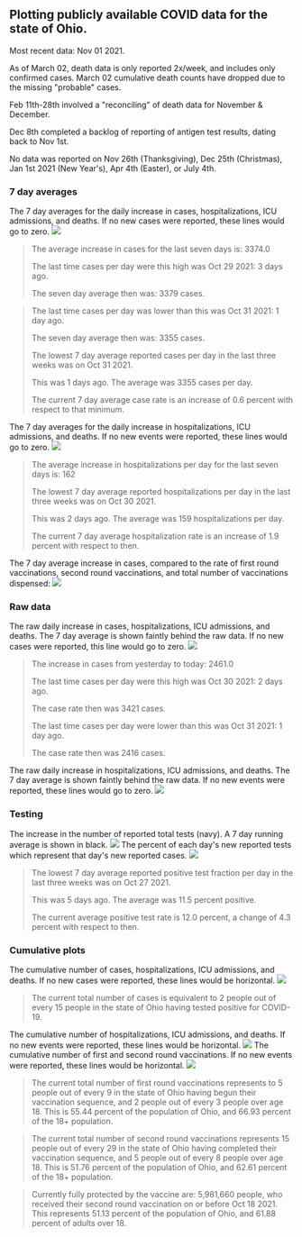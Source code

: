 ## Plotting publicly available COVID data for the state of Ohio. 

Most recent data: Nov 01 2021. 

As of March 02, death data is only reported 2x/week, and includes only confirmed cases. March 02 cumulative death counts have dropped due to the missing "probable" cases.

Feb 11th-28th involved a "reconciling" of death data for November & December.

Dec 8th completed a backlog of reporting of antigen test results, dating back to Nov 1st.

No data was reported on Nov 26th (Thanksgiving), Dec 25th (Christmas), Jan 1st 2021 (New Year's), Apr 4th (Easter), or July 4th.
### 7 day averages
The 7 day averages for the daily increase in cases, hospitalizations, ICU admissions, and deaths. If no new cases were reported, these lines would go to zero.
![](7dayaverage_cases.png)

>The average increase in cases for the last seven days is: 3374.0
>
>The last time cases per day were this high was Oct 29 2021: 3 days ago.
>
>The seven day average then was: 3379 cases.

>
>The last time cases per day was lower than this was Oct 31 2021: 1 day ago.
>
>The seven day average then was: 3355 cases.
>
>The lowest 7 day average reported cases per day in the last three weeks was on Oct 31 2021.
>
>This was 1 days ago. The average was 3355 cases per day.
>
>The current 7 day average case rate is an increase of 0.6 percent with respect to that minimum.

The 7 day averages for the daily increase in hospitalizations, ICU admissions, and deaths. If no new events were reported, these lines would go to zero.
![](7dayaverage_hospital.png)

>The average increase in hospitalizations per day for the last seven days is: 162
>
>The lowest 7 day average reported hospitalizations per day in the last three weeks was on Oct 30 2021.
>
>This was 2 days ago. The average was 159 hospitalizations per day.
>
>The current 7 day average hospitalization rate is an increase of 1.9 percent with respect to then.

The 7 day average increase in cases, compared to the rate of first round vaccinations, second round vaccinations, and total number of vaccinations dispensed:
![](DailyVaccinationsCases.png)

### Raw data
The raw daily increase in cases, hospitalizations, ICU admissions, and deaths. The 7 day average is shown faintly behind the raw data. If no new cases were reported, this line would go to zero.
![](DailyCases.png)

>The increase in cases from yesterday to today: 2461.0 
>
>The last time cases per day were this high was Oct 30 2021: 2 days ago. 
>
>The case rate then was 3421 cases.
>
>The last time cases per day were lower than this was Oct 31 2021: 1 day ago. 
>
>The case rate then was 2416 cases.

The raw daily increase in hospitalizations, ICU admissions, and deaths. The 7 day average is shown faintly behind the raw data. If no new events were reported, these lines would go to zero.
![](DailyHospitalizations.png)

### Testing

The increase in the number of reported total tests (navy). A 7 day running average is shown in black.
![](DailyTests.png)
The percent of each day's new reported tests which represent that day's new reported cases.
![](percentpositive_tests.png)

>The lowest 7 day average reported positive test fraction per day in the last three weeks was on Oct 27 2021.
>
>This was 5 days ago. The average was 11.5 percent positive. 
>
>The current average positive test rate is 12.0 percent, a change of 4.3 percent with respect to then. 

### Cumulative plots
The cumulative number of cases, hospitalizations, ICU admissions, and deaths. If no new cases were reported, these lines would be horizontal.
![](Cases.png)

>The current total number of cases is equivalent to 2 people out of every 15 people in the state of Ohio having tested positive for COVID-19.

The cumulative number of hospitalizations, ICU admissions, and deaths. If no new events were reported, these lines would be horizontal.
![](Hospitalizations.png)
The cumulative number of first and second round vaccinations. If no new events were reported, these lines would be horizontal.
![](Vaccinations.png)

>The current total number of first round vaccinations represents to 5 people out of every 9 in the state of Ohio having begun their vaccination sequence, and 2 people out of every 3 people over age 18.
 >This is 55.44 percent of the population of Ohio, and 66.93 percent of the 18+ population.

>The current total number of second round vaccinations represents 15 people out of every 29 in the state of Ohio having completed their vaccination sequence, and 5 people out of every 8 people over age 18. 
>This is 51.76 percent of the population of Ohio, and 62.61 percent of the 18+ population.

>Currently fully protected by the vaccine are: 5,981,660 people, who received their second round vaccination on or before Oct 18 2021.
>This represents 51.13 percent of the population of Ohio, and 61.88 percent of adults over 18.

